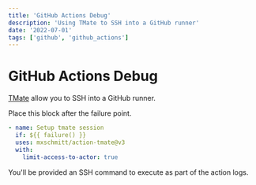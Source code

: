```yaml
---
title: 'GitHub Actions Debug'
description: 'Using TMate to SSH into a GitHub runner'
date: '2022-07-01'
tags: ['github', 'github_actions']
---
```


# GitHub Actions Debug

[TMate](https://github.com/marketplace/actions/debugging-with-tmate) allow you to SSH into a GitHub runner.

Place this block after the failure point.

```yaml
- name: Setup tmate session
  if: ${{ failure() }}
  uses: mxschmitt/action-tmate@v3
  with:
    limit-access-to-actor: true
```

You'll be provided an SSH command to execute as part of the action logs.
